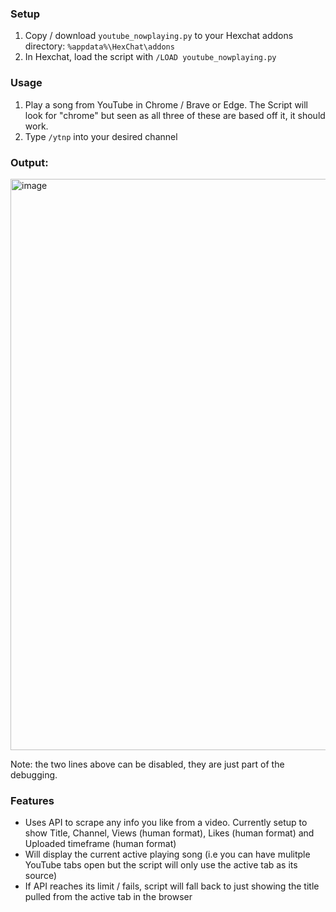 ### Setup 
1. Copy / download `youtube_nowplaying.py` to your Hexchat addons directory: `%appdata%\HexChat\addons`
2. In Hexchat, load the script with `/LOAD youtube_nowplaying.py`

### Usage
1. Play a song from YouTube in Chrome / Brave or Edge. The Script will look for "chrome" but seen as all three of these are based off it, it should work.
2. Type `/ytnp` into your desired channel

### Output:   
<img width="914" alt="image" src="https://github.com/Moodkiller/YouTube-NowPlaying/assets/11341653/131d8864-2ad0-4c71-be54-d3142d929ee8">   

Note: the two lines above can be disabled, they are just part of the debugging.

### Features
* Uses API to scrape any info you like from a video. Currently setup to show Title, Channel, Views (human format), Likes (human format) and Uploaded timeframe (human format)
* Will display the current active playing song (i.e you can have mulitple YouTube tabs open but the script will only use the active tab as its source)
* If API reaches its limit / fails, script will fall back to just showing the title pulled from the active tab in the browser
